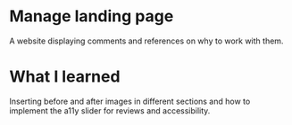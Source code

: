 # Manage landing page

A website displaying comments and references on why to work with them.

# What I learned

Inserting before and after images in different sections and how to implement the a11y slider for reviews and accessibility.
